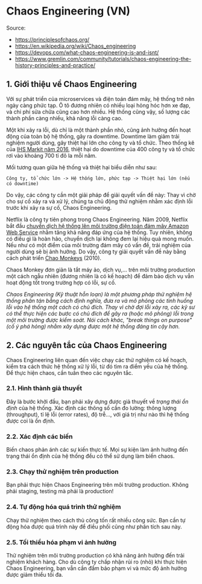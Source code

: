 # Chaos Engineering (VN)

Source:

- <https://principlesofchaos.org/>
- <https://en.wikipedia.org/wiki/Chaos_engineering>
- <https://devops.com/what-chaos-engineering-is-and-isnt/>
- <https://www.gremlin.com/community/tutorials/chaos-engineering-the-history-principles-and-practice/>

## 1. Giới thiệu về Chaos Engineering

Với sự phát triển của microservices và điện toán đám mây, hệ thống trở nên ngày càng phức tạp. Ô tô đương nhiên có nhiều loại hỏng hóc hơn xe đạp, và chi phí sửa chữa cũng cao hơn nhiều. Hệ thống cũng vậy, số lượng các thành phần càng nhiều, khả năng lỗi càng cao.

Một khi xảy ra lỗi, dù chỉ là một thành phần nhỏ, cũng ảnh hưởng đến hoạt động của toàn bộ hệ thống, gây ra downtime. Downtime làm giảm trải nghiệm người dùng, gây thiệt hại lớn cho công ty và tổ chức. Theo thống kê của [IHS Markit năm 2016](http://news.ihsmarkit.com/press-release/technology/businesses-losing-700-billion-year-it-downtime-says-ihs), thiệt hại do downtime của 400 công ty và tổ chức rơi vào khoảng 700 tỉ đô la mỗi năm.

Mối tương quan giữa hệ thống và thiệt hại biểu diễn như sau:

```
Công ty, tổ chức lớn -> Hệ thống lớn, phức tạp -> Thiệt hại lớn (nếu có downtime)
```

Do vậy, các công ty cần một giải pháp để giải quyết vấn đề này: Thay vì chờ cho sự cố xảy ra và xử lý, chúng ta chủ động thử nghiệm nhằm xác định lỗi trước khi xảy ra sự cố, Chaos Engineering.

Netflix là công ty tiên phong trong Chaos Engineering. Năm 2009, Netflix bắt đầu [chuyển dịch hệ thống lên môi trường điện toán đám mây Amazon Web Service](https://netflixtechblog.com/four-reasons-we-choose-amazons-cloud-as-our-computing-platform-4aceb692afec) nhằm tăng khả năng đáp ứng của hệ thống. Tuy nhiên, không có điều gì là hoàn hảo, chuyển dịch lại không đem lại hiệu quả mong muốn. Nếu như có một điểm của môi trường đám mây có vấn đề, trải nghiệm của người dùng sẽ bị ảnh hưởng. Do vậy, công ty giải quyết vấn đề này bằng cách phát triển [Chao Monkeys](https://netflix.github.io/chaosmonkey/) (2010).

Chaos Monkey đơn giản là tắt máy ảo, dịch vụ,... trên môi trường production một cách ngẫu nhiên (đương nhiên là có kế hoạch) để đảm bảo dịch vụ vẫn hoạt động tốt trong trường hợp có lỗi, sự cố.

*Chaos Engineering (Kỹ thuật hỗn loạn) là một phương pháp thử nghiệm hệ thống phân tán bằng cách định nghĩa, đưa ra và mô phỏng các tình huống lỗi vào hệ thống một cách có chủ đích. Thay vì chờ đợi lỗi xảy ra, các kỹ sư có thể thực hiện các bước có chủ đích để gây ra (hoặc mô phỏng) lỗi trong một môi trường được kiểm soát. Nói cách khác, "break things on purpose" (cố ý phá hỏng) nhằm xây dựng được một hệ thống đáng tin cậy hơn.*

## 2. Các nguyên tắc của Chaos Engineering

Chaos Engineering liên quan đến việc chạy các thử nghiệm có kế hoạch, kiểm tra cách thức hệ thống xử lý lỗi, từ đó tìm ra điểm yếu của hệ thống. Để thực hiện chaos, cần tuân theo các nguyên tắc.

### 2.1. Hình thành giả thuyết

Đây là bước khởi đầu, bạn phải xây dựng được giả thuyết về *trạng thái ổn định* của hệ thống. Xác định các thông số cần đo lường: thông lượng (throughput), tỉ lệ lỗi (error rates), độ trễ..., với giá trị như nào thì hệ thống được coi là ổn định.

### 2.2. Xác định các biến

Biến chaos phản ánh các sự kiến thực tế. Mọi sự kiện làm ảnh hưởng đến trạng thái ổn định của hệ thống đều có thể sử dụng làm biến chaos.

### 2.3. Chạy thử nghiệm trên production

Bạn phải thực hiện Chaos Engineering trên môi trường production. Không phải staging, testing mà phải là production!

### 2.4. Tự động hóa quá trình thử nghiệm

Chạy thử nghiệm theo cách thủ công tốn rất nhiều công sức. Bạn cần tự động hóa được quá trình này để điều phối cũng như phân tích sau này.

### 2.5. Tối thiểu hóa phạm vi ảnh hưởng

Thử nghiệm trên môi trường production có khả năng ảnh hưởng đến trải nghiệm khách hàng. Cho dù công ty chấp nhận rủi ro (nhỏ) khi thực hiện Chaos Engineering, bạn vẫn cần đẩm bảo phạm vi và mức độ ảnh hưởng được giảm thiểu tối đa.
